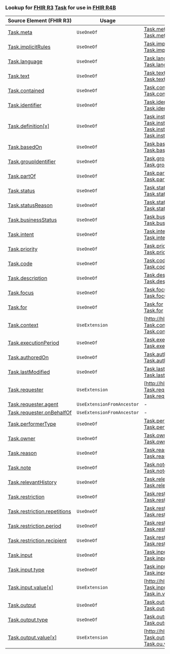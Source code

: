 ### Lookup for [FHIR R3](https://hl7.org/fhir/STU3/) [Task](https://hl7.org/fhir/STU3/Task.html) for use in [FHIR R4B](https://hl7.org/fhir/R4B/)

| Source Element (FHIR R3) | Usage | Target |
| -------------- | ----- | ------ |
| [Task.meta](https://hl7.org/fhir/STU3/Task.html#resource) | `UseOneOf` | [Task.meta](https://hl7.org/fhir/R4B/Task.html#resource)<br />[Task.meta](https://hl7.org/fhir/R4B/Task.html#resource) |
| [Task.implicitRules](https://hl7.org/fhir/STU3/Task.html#resource) | `UseOneOf` | [Task.implicitRules](https://hl7.org/fhir/R4B/Task.html#resource)<br />[Task.implicitRules](https://hl7.org/fhir/R4B/Task.html#resource) |
| [Task.language](https://hl7.org/fhir/STU3/Task.html#resource) | `UseOneOf` | [Task.language](https://hl7.org/fhir/R4B/Task.html#resource)<br />[Task.language](https://hl7.org/fhir/R4B/Task.html#resource) |
| [Task.text](https://hl7.org/fhir/STU3/Task.html#resource) | `UseOneOf` | [Task.text](https://hl7.org/fhir/R4B/Task.html#resource)<br />[Task.text](https://hl7.org/fhir/R4B/Task.html#resource) |
| [Task.contained](https://hl7.org/fhir/STU3/Task.html#resource) | `UseOneOf` | [Task.contained](https://hl7.org/fhir/R4B/Task.html#resource)<br />[Task.contained](https://hl7.org/fhir/R4B/Task.html#resource) |
| [Task.identifier](https://hl7.org/fhir/STU3/Task.html#resource) | `UseOneOf` | [Task.identifier](https://hl7.org/fhir/R4B/Task.html#resource)<br />[Task.identifier](https://hl7.org/fhir/R4B/Task.html#resource) |
| [Task.definition[x]](https://hl7.org/fhir/STU3/Task.html#resource) | `UseOneOf` | [Task.instantiatesCanonical](https://hl7.org/fhir/R4B/Task.html#resource)<br />[Task.instantiatesUri](https://hl7.org/fhir/R4B/Task.html#resource)<br />[Task.instantiatesCanonical](https://hl7.org/fhir/R4B/Task.html#resource)<br />[Task.instantiatesUri](https://hl7.org/fhir/R4B/Task.html#resource) |
| [Task.basedOn](https://hl7.org/fhir/STU3/Task.html#resource) | `UseOneOf` | [Task.basedOn](https://hl7.org/fhir/R4B/Task.html#resource)<br />[Task.basedOn](https://hl7.org/fhir/R4B/Task.html#resource) |
| [Task.groupIdentifier](https://hl7.org/fhir/STU3/Task.html#resource) | `UseOneOf` | [Task.groupIdentifier](https://hl7.org/fhir/R4B/Task.html#resource)<br />[Task.groupIdentifier](https://hl7.org/fhir/R4B/Task.html#resource) |
| [Task.partOf](https://hl7.org/fhir/STU3/Task.html#resource) | `UseOneOf` | [Task.partOf](https://hl7.org/fhir/R4B/Task.html#resource)<br />[Task.partOf](https://hl7.org/fhir/R4B/Task.html#resource) |
| [Task.status](https://hl7.org/fhir/STU3/Task.html#resource) | `UseOneOf` | [Task.status](https://hl7.org/fhir/R4B/Task.html#resource)<br />[Task.status](https://hl7.org/fhir/R4B/Task.html#resource) |
| [Task.statusReason](https://hl7.org/fhir/STU3/Task.html#resource) | `UseOneOf` | [Task.statusReason](https://hl7.org/fhir/R4B/Task.html#resource)<br />[Task.statusReason](https://hl7.org/fhir/R4B/Task.html#resource) |
| [Task.businessStatus](https://hl7.org/fhir/STU3/Task.html#resource) | `UseOneOf` | [Task.businessStatus](https://hl7.org/fhir/R4B/Task.html#resource)<br />[Task.businessStatus](https://hl7.org/fhir/R4B/Task.html#resource) |
| [Task.intent](https://hl7.org/fhir/STU3/Task.html#resource) | `UseOneOf` | [Task.intent](https://hl7.org/fhir/R4B/Task.html#resource)<br />[Task.intent](https://hl7.org/fhir/R4B/Task.html#resource) |
| [Task.priority](https://hl7.org/fhir/STU3/Task.html#resource) | `UseOneOf` | [Task.priority](https://hl7.org/fhir/R4B/Task.html#resource)<br />[Task.priority](https://hl7.org/fhir/R4B/Task.html#resource) |
| [Task.code](https://hl7.org/fhir/STU3/Task.html#resource) | `UseOneOf` | [Task.code](https://hl7.org/fhir/R4B/Task.html#resource)<br />[Task.code](https://hl7.org/fhir/R4B/Task.html#resource) |
| [Task.description](https://hl7.org/fhir/STU3/Task.html#resource) | `UseOneOf` | [Task.description](https://hl7.org/fhir/R4B/Task.html#resource)<br />[Task.description](https://hl7.org/fhir/R4B/Task.html#resource) |
| [Task.focus](https://hl7.org/fhir/STU3/Task.html#resource) | `UseOneOf` | [Task.focus](https://hl7.org/fhir/R4B/Task.html#resource)<br />[Task.focus](https://hl7.org/fhir/R4B/Task.html#resource) |
| [Task.for](https://hl7.org/fhir/STU3/Task.html#resource) | `UseOneOf` | [Task.for](https://hl7.org/fhir/R4B/Task.html#resource)<br />[Task.for](https://hl7.org/fhir/R4B/Task.html#resource) |
| [Task.context](https://hl7.org/fhir/STU3/Task.html#resource) | `UseExtension` | [http://hl7.org/fhir/3.0/StructureDefinition/extension-Task.context](StructureDefinition-ext-R3-Task.context.html) |
| [Task.executionPeriod](https://hl7.org/fhir/STU3/Task.html#resource) | `UseOneOf` | [Task.executionPeriod](https://hl7.org/fhir/R4B/Task.html#resource)<br />[Task.executionPeriod](https://hl7.org/fhir/R4B/Task.html#resource) |
| [Task.authoredOn](https://hl7.org/fhir/STU3/Task.html#resource) | `UseOneOf` | [Task.authoredOn](https://hl7.org/fhir/R4B/Task.html#resource)<br />[Task.authoredOn](https://hl7.org/fhir/R4B/Task.html#resource) |
| [Task.lastModified](https://hl7.org/fhir/STU3/Task.html#resource) | `UseOneOf` | [Task.lastModified](https://hl7.org/fhir/R4B/Task.html#resource)<br />[Task.lastModified](https://hl7.org/fhir/R4B/Task.html#resource) |
| [Task.requester](https://hl7.org/fhir/STU3/Task.html#resource) | `UseExtension` | [http://hl7.org/fhir/3.0/StructureDefinition/extension-Task.requester](StructureDefinition-ext-R3-Task.requester.html) |
| [Task.requester.agent](https://hl7.org/fhir/STU3/Task.html#resource) | `UseExtensionFromAncestor` | - |
| [Task.requester.onBehalfOf](https://hl7.org/fhir/STU3/Task.html#resource) | `UseExtensionFromAncestor` | - |
| [Task.performerType](https://hl7.org/fhir/STU3/Task.html#resource) | `UseOneOf` | [Task.performerType](https://hl7.org/fhir/R4B/Task.html#resource)<br />[Task.performerType](https://hl7.org/fhir/R4B/Task.html#resource) |
| [Task.owner](https://hl7.org/fhir/STU3/Task.html#resource) | `UseOneOf` | [Task.owner](https://hl7.org/fhir/R4B/Task.html#resource)<br />[Task.owner](https://hl7.org/fhir/R4B/Task.html#resource) |
| [Task.reason](https://hl7.org/fhir/STU3/Task.html#resource) | `UseOneOf` | [Task.reasonCode](https://hl7.org/fhir/R4B/Task.html#resource)<br />[Task.reasonCode](https://hl7.org/fhir/R4B/Task.html#resource) |
| [Task.note](https://hl7.org/fhir/STU3/Task.html#resource) | `UseOneOf` | [Task.note](https://hl7.org/fhir/R4B/Task.html#resource)<br />[Task.note](https://hl7.org/fhir/R4B/Task.html#resource) |
| [Task.relevantHistory](https://hl7.org/fhir/STU3/Task.html#resource) | `UseOneOf` | [Task.relevantHistory](https://hl7.org/fhir/R4B/Task.html#resource)<br />[Task.relevantHistory](https://hl7.org/fhir/R4B/Task.html#resource) |
| [Task.restriction](https://hl7.org/fhir/STU3/Task.html#resource) | `UseOneOf` | [Task.restriction](https://hl7.org/fhir/R4B/Task.html#resource)<br />[Task.restriction](https://hl7.org/fhir/R4B/Task.html#resource) |
| [Task.restriction.repetitions](https://hl7.org/fhir/STU3/Task.html#resource) | `UseOneOf` | [Task.restriction.repetitions](https://hl7.org/fhir/R4B/Task.html#resource)<br />[Task.restriction.repetitions](https://hl7.org/fhir/R4B/Task.html#resource) |
| [Task.restriction.period](https://hl7.org/fhir/STU3/Task.html#resource) | `UseOneOf` | [Task.restriction.period](https://hl7.org/fhir/R4B/Task.html#resource)<br />[Task.restriction.period](https://hl7.org/fhir/R4B/Task.html#resource) |
| [Task.restriction.recipient](https://hl7.org/fhir/STU3/Task.html#resource) | `UseOneOf` | [Task.restriction.recipient](https://hl7.org/fhir/R4B/Task.html#resource)<br />[Task.restriction.recipient](https://hl7.org/fhir/R4B/Task.html#resource) |
| [Task.input](https://hl7.org/fhir/STU3/Task.html#resource) | `UseOneOf` | [Task.input](https://hl7.org/fhir/R4B/Task.html#resource)<br />[Task.input](https://hl7.org/fhir/R4B/Task.html#resource) |
| [Task.input.type](https://hl7.org/fhir/STU3/Task.html#resource) | `UseOneOf` | [Task.input.type](https://hl7.org/fhir/R4B/Task.html#resource)<br />[Task.input.type](https://hl7.org/fhir/R4B/Task.html#resource) |
| [Task.input.value[x]](https://hl7.org/fhir/STU3/Task.html#resource) | `UseExtension` | [http://hl7.org/fhir/3.0/StructureDefinition/extension-Task.input.value](StructureDefinition-ext-R3-Task.in.value.html) |
| [Task.output](https://hl7.org/fhir/STU3/Task.html#resource) | `UseOneOf` | [Task.output](https://hl7.org/fhir/R4B/Task.html#resource)<br />[Task.output](https://hl7.org/fhir/R4B/Task.html#resource) |
| [Task.output.type](https://hl7.org/fhir/STU3/Task.html#resource) | `UseOneOf` | [Task.output.type](https://hl7.org/fhir/R4B/Task.html#resource)<br />[Task.output.type](https://hl7.org/fhir/R4B/Task.html#resource) |
| [Task.output.value[x]](https://hl7.org/fhir/STU3/Task.html#resource) | `UseExtension` | [http://hl7.org/fhir/3.0/StructureDefinition/extension-Task.output.value](StructureDefinition-ext-R3-Task.ou.value.html) |

